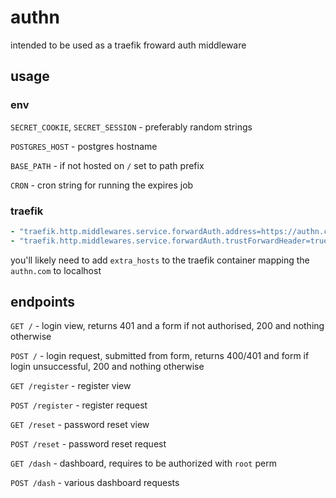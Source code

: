 # authn

intended to be used as a traefik froward auth middleware

## usage

### env

`SECRET_COOKIE`, `SECRET_SESSION` - preferably random strings

`POSTGRES_HOST` - postgres hostname

`BASE_PATH` - if not hosted on `/` set to path prefix

`CRON` - cron string for running the expires job

### traefik

```yaml
- "traefik.http.middlewares.service.forwardAuth.address=https://authn.com?perms=role"
- "traefik.http.middlewares.service.forwardAuth.trustForwardHeader=true"
```

you'll likely need to add `extra_hosts` to the traefik container mapping the `authn.com` to localhost

## endpoints

`GET /` - login view, returns 401 and a form if not authorised, 200 and nothing otherwise

`POST /` - login request, submitted from form, returns 400/401 and form if login unsuccessful, 200 and nothing otherwise

`GET /register` - register view

`POST /register` - register request

`GET /reset` - password reset view

`POST /reset` - password reset request

`GET /dash` - dashboard, requires to be authorized with `root` perm

`POST /dash` - various dashboard requests
